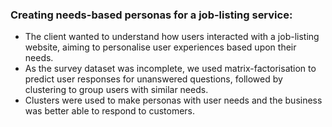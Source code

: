 ### Creating needs-based personas for a job-listing service:

- The client wanted to understand how users interacted with a job-listing
  website, aiming to personalise user experiences based upon their needs.
- As the survey dataset was incomplete, we used matrix-factorisation to predict
  user responses for unanswered questions, followed by clustering to group users
  with similar needs.
- Clusters were used to make personas with user needs and the business was
  better able to respond to customers.